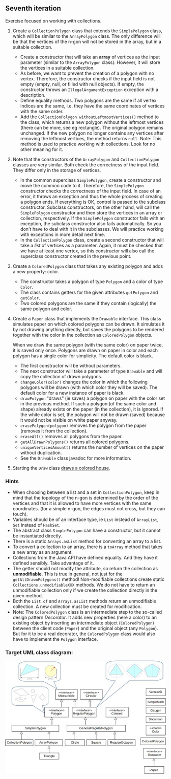 ## Seventh iteration

Exercise focused on working with collections.

1.  Create a `CollectionPolygon` class that extends the `SimplePolygon` class, which will be similar to the `ArrayPolygon` class.
    The only difference will be that the vertices of the n-gon will not be stored in the array, but in a suitable collection.
	*   Create a constructor that will take an **array** of vertices as the input parameter
(similar to the `ArrayPolygon` class). However, it will store the vertices in a suitable collection.
    *   As before, we want to prevent the creation of a polygon with no vertex. 
	    Therefore, the constructor checks if the input field is not empty (empty, null, or filled with null objects).
		If empty, the constructor throws an `IllegalArgumentException` exception with a description.
    *   Define equality methods.
        Two polygons are the same if all vertex indices are the same,
        i.e. they have the same coordinates of vertices with the same order.
    *   Add the `CollectionPolygon withoutLeftmostVertices()` method to the class,
        which returns a new polygon without the leftmost vertices (there can be more, see eg rectangle).
        The original polygon remains unchanged. If the new polygon no longer contains any vertices after removing the leftmost vertices, the method returns `null`.
		Note: This method is used to practice working with collections. Look for no other meaning for it.
		
2.  Note that the constructors of the `ArrayPolygon` and `CollectionPolygon` classes are very similar. 
    Both check the correctness of the input field. They differ only in the storage of vertices.
	*   In the common superclass `SimplePolygon`, create a constructor and move the common code to it.
	    Therefore, the `SimplePolygon` constructor checks the correctness of the input field. In case of an error, it throws an exception and thus the whole process of creating a polygon ends. If everything is OK, control is passed to the
subclass constructor. Subclass constructors, on the other hand, will call the `SimplePolygon` constructor and then store the vertices in an array or collection, respectively. 
		If the `SimplePolygon` constructor fails with an exception, the subclass constructor also fails automatically. 
		So you don't have to deal with it in the subclasses. We will practice working with exceptions in more detail next time.
    *   In the `CollectionPolygon` class, create a second constructor that will take a *list* of vertices as a parameter.
	    Again, it must be checked that we have at least one vertex, so this constructor will also call the superclass constructor created in the previous point.

3. Create a `ColoredPolygon` class that takes any existing polygon and adds a new property: color.
    *   The constructor takes a polygon of type `Polygon` and a color of type `Color`.
    *   The class contains getters for the given attributes `getPolygon` and `getColor`.
    *   Two colored polygons are the same if they contain (logically) the same polygon and color.

4.  Create a `Paper` class that implements the `Drawable` interface.
    This class simulates paper on which colored polygons can be drawn. It simulates it by not drawing anything directly, but saves the polygons to be rendered together with the color in the collection as `ColoredPolygon` objects.
	
    When we draw the same polygon (with the same color) on paper twice, it is saved only once.
    Polygons are drawn on paper in color and each polygon has a single color for simplicity.
    The default color is black.
	
    *   The first constructor will be without parameters.
    *   The next constructor will take a parameter of type `Drawable` and will copy the collection of drawn polygons.
    *   `changeColor(color)` changes the color in which the following polygons will be drawn (with which color they will be saved).
	    The default color for a new instance of paper is black. 
    *   `drawPolygon` "draws" (ie saves) a polygon on paper with the color set in the previous method.
	    If such a polygon (of the same color and shape) already exists on the paper (in the collection), it is ignored.
	    If the white color is set, the polygon will not be drawn (saved) because it would not be visible on white paper anyway.
    *   `erasePolygon(polygon)` removes the polygon from the paper (removes it from the collection).
    *   `eraseAll()` removes all polygons from the paper.
    *   `getAllDrawnPolygons()` returns all colored polygons.
    *   `uniqueVerticesAmount()` returns the number of vertices on the paper without duplication.
    *   See the `Drawable` class javadoc for more information.

5. Starting the `Draw` class [draws a colored house](https://gitlab.fi.muni.cz/pb162/pb162-course-info/wikis/draw-images).

### Hints

- When choosing between a list and a set in `CollectionPolygon`, keep in mind that the topology of the n-gon is determined by the order of the vertices and that it is allowed to have more vertices with the same coordinates.
  (for a simple n-gon, the edges must not cross, but they can touch).
- Variables should be of an interface type, ie `List` instead of `ArrayList`, `Set` instead of `HashSet`.
- The abstract class `SimplePolygon` can have a constructor, but it cannot be instantiated directly.
- There is a static `Arrays.asList` method for converting an array to a list.
- To convert a collection to an array, there is a `toArray` method that takes a new array as an argument.
- Collections from the Java API have defined equality. And they have it defined sensibly. Take advantage of it.
- The getter should not modify the attribute, so return the collection as **unmodifiable**.
  This is true in general, not just for the `getAllDrawnPolygons()` method!
  Non-modifiable collections create static `Collections.unmodifiableXXX` methods.
  We do not have to return an unmodifiable collection only if we create the collection directly in the given method.
- Both the `List.of` and `Arrays.asList` methods return an unmodifiable collection.
  A new collection must be created for modification.
- Note: The `ColoredPolygon` class is an intermediate step to the so-called design pattern *Decorator*. 
  It adds new properties (here a color) to an existing object by inserting an intermediate object (`ColoredPolygon`) between the client code (`Paper`) and the original object (any `Polygon`). But for it to be a real decorator, the `ColoredPolygon` class would also have to implement the `Polygon` interface.

### Target UML class diagram:

![UML class diagram](images/07-class-diagram.jpg)
